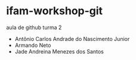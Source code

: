 # ifam-workshop-git

aula de github turma 2




- Antônio Carlos Andrade do Nascimento Junior
- Armando Neto
- Jade Andreina Menezes dos Santos
